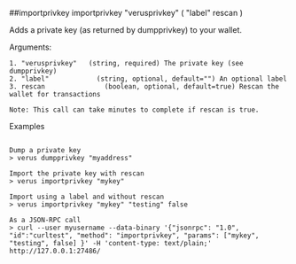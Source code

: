 ##importprivkey
importprivkey "verusprivkey" ( "label" rescan )

Adds a private key (as returned by dumpprivkey) to your wallet.

Arguments:
```
1. "verusprivkey"   (string, required) The private key (see dumpprivkey)
2. "label"            (string, optional, default="") An optional label
3. rescan               (boolean, optional, default=true) Rescan the wallet for transactions

Note: This call can take minutes to complete if rescan is true.

```
Examples
```

Dump a private key
> verus dumpprivkey "myaddress"

Import the private key with rescan
> verus importprivkey "mykey"

Import using a label and without rescan
> verus importprivkey "mykey" "testing" false

As a JSON-RPC call
> curl --user myusername --data-binary '{"jsonrpc": "1.0", "id":"curltest", "method": "importprivkey", "params": ["mykey", "testing", false] }' -H 'content-type: text/plain;' http://127.0.0.1:27486/

```
